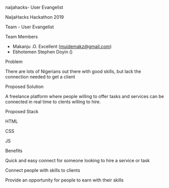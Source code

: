 naijahacks- User Evangelist

NaijaHacks Hackathon 2019

Team - User Evangelist

Team Members
- Makanju .O. Excellent  (muidemakz@gmail.com)
- Ebhotemen Stephen Doyin  ()

Problem

There are lots of Nigerians out there with good skills, but lack the connection needed to get a client

Proposed Solution

A freelance platform where people willing to offer tasks and services can be connected in real time to clents willing to hire.

Proposed Stack

HTML

CSS

JS

Benefits

Quick and easy connect for someone looking to hire a service or task

Connect people with skills to clients

Provide an opportunity for people to earn with their skills
